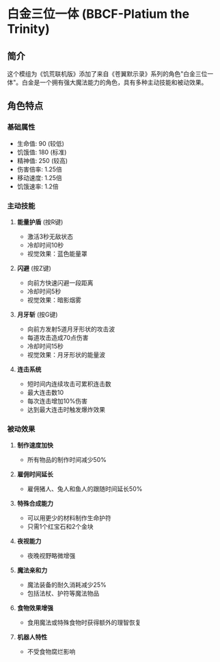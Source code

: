# 白金三位一体 (BBCF-Platium the Trinity)

## 简介
这个模组为《饥荒联机版》添加了来自《苍翼默示录》系列的角色"白金三位一体"。白金是一个拥有强大魔法能力的角色，具有多种主动技能和被动效果。

## 角色特点

### 基础属性
- 生命值: 90 (较低)
- 饥饿值: 180 (标准)
- 精神值: 250 (较高)
- 伤害倍率: 1.25倍
- 移动速度: 1.25倍
- 饥饿速率: 1.2倍

### 主动技能
1. **能量护盾** (按R键)
   - 激活3秒无敌状态
   - 冷却时间10秒
   - 视觉效果：蓝色能量罩

2. **闪避** (按Z键)
   - 向前方快速闪避一段距离
   - 冷却时间5秒
   - 视觉效果：暗影烟雾

3. **月牙斩** (按G键)
   - 向前方发射5道月牙形状的攻击波
   - 每道攻击造成70点伤害
   - 冷却时间15秒
   - 视觉效果：月牙形状的能量波

4. **连击系统**
   - 短时间内连续攻击可累积连击数
   - 最大连击数10
   - 每次连击增加10%伤害
   - 达到最大连击时触发爆炸效果

### 被动效果
1. **制作速度加快**
   - 所有物品的制作时间减少50%

2. **雇佣时间延长**
   - 雇佣猪人、兔人和鱼人的跟随时间延长50%

3. **特殊合成能力**
   - 可以用更少的材料制作生命护符
   - 只需1个红宝石和2个金块

4. **夜视能力**
   - 夜晚视野略微增强

5. **魔法亲和力**
   - 魔法装备的耐久消耗减少25%
   - 包括法杖、护符等魔法物品

6. **食物效果增强**
   - 食用魔法或特殊食物时获得额外的理智恢复

7. **机器人特性**
   - 不受食物腐烂影响



